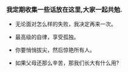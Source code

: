 ### 我定期收集一些话放在这里,大家一起共勉.

- 无论面对怎么样的失败，我决定再来一次。

- 最高级的自律，享受孤独。

-  你要悄悄拔尖，然后惊艳所有人。

- 如果父母还那么辛苦，那我们长大有什么用?